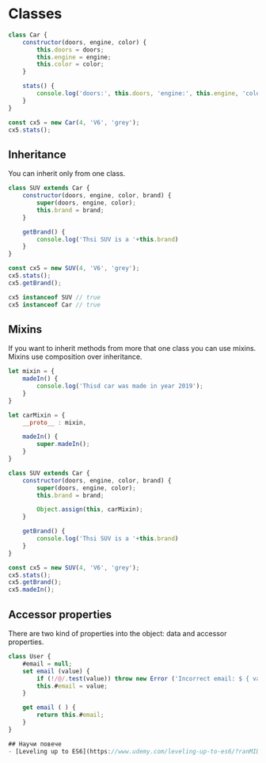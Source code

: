 # Classes
```js
class Car {
    constructor(doors, engine, color) {
        this.doors = doors;
        this.engine = engine;
        this.color = color;
    }

    stats() {
        console.log('doors:', this.doors, 'engine:', this.engine, 'color:', this.color);
    }
}

const cx5 = new Car(4, 'V6', 'grey');
cx5.stats();
```

## Inheritance
You can inherit only from one class.
```js
class SUV extends Car {
    constructor(doors, engine, color, brand) {
        super(doors, engine, color);
        this.brand = brand;
    }

    getBrand() {
        console.log('Thsi SUV is a '+this.brand)
    }
}

const cx5 = new SUV(4, 'V6', 'grey');
cx5.stats();
cx5.getBrand();

cx5 instanceof SUV // true
cx5 instanceof Car // true
```

## Mixins
If you want to inherit methods from more that one class you can use mixins. Mixins use composition over inheritance.
```js
let mixin = {
    madeIn() {
        console.log('Thisd car was made in year 2019');
    }
}

let carMixin = {
    __proto__ : mixin,

    madeIn() {
        super.madeIn();
    }
}

class SUV extends Car {
    constructor(doors, engine, color, brand) {
        super(doors, engine, color);
        this.brand = brand;

        Object.assign(this, carMixin);
    }

    getBrand() {
        console.log('Thsi SUV is a '+this.brand)
    }
}

const cx5 = new SUV(4, 'V6', 'grey');
cx5.stats();
cx5.getBrand();
cx5.madeIn();
```

## Accessor properties
There are two kind of properties into the object: data and accessor properties.

```js
class User {
    #email = null;
    set email (value) {
        if (!/@/.test(value)) throw new Еrrоr ('Incorrect email: $ { value }');
        this.#email = value;
    }

    get email ( ) {
        return this.#email;
    }
}

## Научи повече
- [Leveling up to ES6](https://www.udemy.com/leveling-up-to-es6/?ranMID=39197&ranEAID=bt30QTxEyjA&ranSiteID=bt30QTxEyjA-B6IyBFlf0sw_cqGr2SYJ0g&LSNPUBID=bt30QTxEyjA)